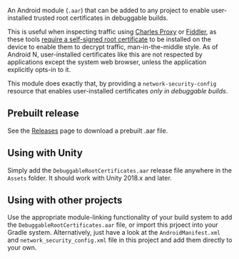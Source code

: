 An Android module (`.aar`) that can be added to any project to enable user-installed trusted root certificates in debuggable builds.

This is useful when inspecting traffic using [Charles Proxy](https://www.charlesproxy.com/) or [Fiddler](https://www.telerik.com/fiddler), 
as these tools [require a self-signed root certificate](https://www.telerik.com/blogs/how-to-capture-android-traffic-with-fiddler) to 
be installed on the device to enable them to decrypt traffic, man-in-the-middle style.  As of Android N, user-installed certificates like
this are not respected by applications except the system web browser, unless the application explicitly opts-in to it.

This module does exactly that, by providing a `network-security-config` resource that enables user-installed certificates _only in
debuggable builds_.

## Prebuilt release

See the [Releases](https://github.com/aholkner/AndroidDebuggableRootCertificates/releases) page to download a prebuilt .aar file.

## Using with Unity

Simply add the `DebuggableRootCertificates.aar` release file anywhere in the `Assets` folder.  It should work with Unity 2018.x and later.

## Using with other projects

Use the appropriate module-linking functionality of your build system to add the `DebuggableRootCertificates.aar` file, or import this
prjoect into your Gradle system.  Alternatively,  just have a look at the `AndroidManifest.xml` and `network_security_config.xml` file
in this project and add them directly to your own.
